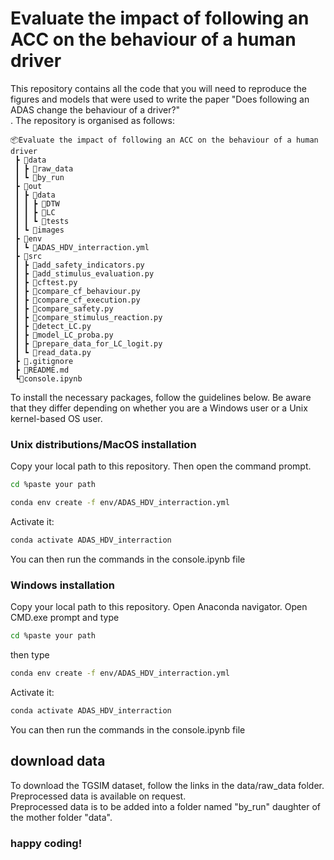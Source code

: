 # Evaluate the impact of following an ACC on the behaviour of a human driver

This repository contains all the code that you will need to reproduce the figures and models that were used to write the paper "Does following an ADAS change the behaviour of a driver?" <br>.
The repository is organised as follows:
```
📦Evaluate the impact of following an ACC on the behaviour of a human driver
 ┣ 📂data
 ┃ ┣ 📂raw_data
 ┃ ┗ 📂by_run
 ┣ 📂out
 ┃ ┣ 📂data
 ┃ ┃ ┣ 📂DTW
 ┃ ┃ ┣ 📂LC
 ┃ ┃ ┗ 📂tests
 ┃ ┗ 📂images
 ┣ 📂env
 ┃ ┗ 📜ADAS_HDV_interraction.yml
 ┣ 📂src
 ┃ ┣ 📜add_safety_indicators.py
 ┃ ┣ 📜add_stimulus_evaluation.py
 ┃ ┣ 📜cftest.py
 ┃ ┣ 📜compare_cf_behaviour.py
 ┃ ┣ 📜compare_cf_execution.py
 ┃ ┣ 📜compare_safety.py
 ┃ ┣ 📜compare_stimulus_reaction.py
 ┃ ┣ 📜detect_LC.py
 ┃ ┣ 📜model_LC_proba.py
 ┃ ┣ 📜prepare_data_for_LC_logit.py
 ┃ ┗ 📜read_data.py
 ┣ 📜.gitignore
 ┣ 📜README.md
 ┗📜console.ipynb
```

To install the necessary packages, follow the guidelines below. Be aware that they differ depending on whether you are a Windows user or a Unix kernel-based OS user.

### Unix distributions/MacOS installation

Copy your local path to this repository.
Then open the command prompt.

````bash
cd %paste your path
````

````bash
conda env create -f env/ADAS_HDV_interraction.yml
````

Activate it:
````bash
conda activate ADAS_HDV_interraction
````

You can then run the commands in the console.ipynb file 

### Windows installation
Copy your local path to this repository.
Open Anaconda navigator.
Open CMD.exe prompt and type
````bash
cd %paste your path
````

then type 
````bash
conda env create -f env/ADAS_HDV_interraction.yml
````

Activate it:
````bash
conda activate ADAS_HDV_interraction
````

You can then run the commands in the console.ipynb file 

## download data
To download the TGSIM dataset, follow the links in the data/raw_data folder. Preprocessed data is available on request.<br>
Preprocessed data is to be added into a folder named "by_run" daughter of the mother folder "data".

### happy coding!
